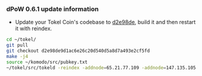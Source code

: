 ### dPoW 0.6.1 update information

- Update your Tokel Coin's codebase to [d2e98de](https://github.com/TokelPlatform/tokel/commit/d2e98de9d1ac6e26c20d540d5a8d7a493e2cf5fd), build it and then restart it with reindex.

```bash
cd ~/tokel/
git pull
git checkout d2e98de9d1ac6e26c20d540d5a8d7a493e2cf5fd
make -j4
source ~/komodo/src/pubkey.txt
~/tokel/src/tokeld -reindex -addnode=65.21.77.109 -addnode=147.135.105.85 -addnode=na.smk.dog -addnode=dev.smk.dog &
```
